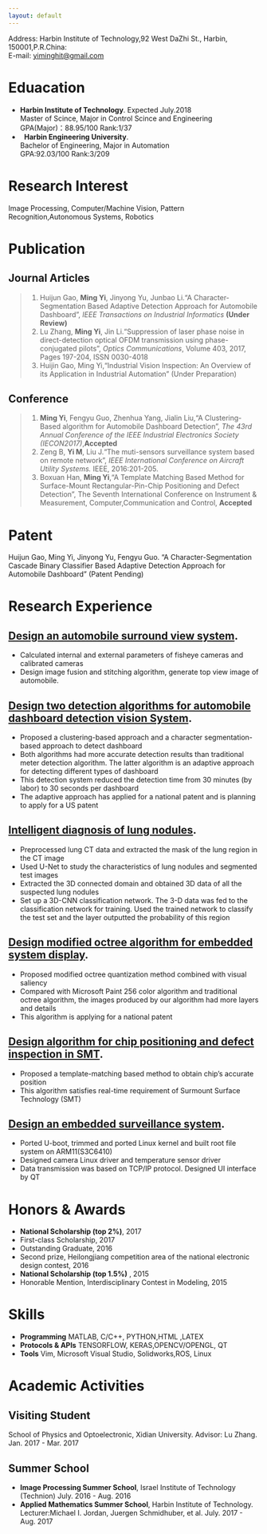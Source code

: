 ```yaml
---
layout: default
---
```

Address: Harbin Institute of Technology,92 West DaZhi St., Harbin, 150001,P.R.China:     
E-mail:  <yiminghit@gmail.com>
# [](#header-1)Eduacation
*   **Harbin Institute of Technology**.&nbsp;Expected July.2018       
Master of Scince, Major in Control Scince and Engineering    
GPA(Major)：88.95/100 Rank:1/37
*   **Harbin Engineering University**.   
Bachelor of Engineering, Major in Automation     
GPA:92.03/100 Rank:3/209
# [](#header-2)Research Interest
Image Processing, Computer/Machine Vision, Pattern Recognition,Autonomous Systems, Robotics
# [](#header-2)Publication
## [](#header-2)Journal Articles
> 1. Huijun Gao, **Ming Yi**, Jinyong Yu, Junbao Li.“A Character-Segmentation Based Adaptive Detection Approach for Automobile Dashboard”, _IEEE Transactions on Industrial Informatics_ **(Under Review)**
>2. Lu Zhang, **Ming Yi**, Jin Li.“Suppression of laser phase noise in direct-detection optical OFDM transmission
using phase-conjugated pilots”, _Optics Communications_, Volume 403, 2017, Pages 197-204, ISSN 0030-4018
>3. Huijin Gao, Ming Yi,“Industrial Vision Inspection: An Overview of its Application in Industrial Automation”
(Under Preparation)
## [](#header-2)Conference
>1. **Ming Yi**, Fengyu Guo, Zhenhua Yang, Jialin Liu,“A Clustering-Based algorithm for Automobile Dashboard
Detection”, _The 43rd Annual Conference of the IEEE Industrial Electronics Society (IECON2017)_,**Accepted**
>2. Zeng B, **Yi M**, Liu J.“The muti-sensors surveillance system based on remote network”, _IEEE International
Conference on Aircraft Utility Systems._ IEEE, 2016:201-205.
>3. Boxuan Han, **Ming Yi**,“A Template Matching Based Method for Surface-Mount Rectangular-Pin-Chip Positioning and Defect Detection”, The Seventh International Conference on Instrument & Measurement, Computer,Communication and Control, **Accepted**

# [](#header-2)Patent
Huijun Gao, Ming Yi, Jinyong Yu, Fengyu Guo. “A Character-Segmentation Cascade Binary Classifier Based
Adaptive Detection Approach for Automobile Dashboard” (Patent Pending)
# [](#header-2)Research Experience
## [](#header-2)[Design an automobile surround view system](https://github.com/yiminghit/yiminghit.github.com/blob/master/Surroundview.md).
*   Calculated internal and external parameters of fisheye cameras and calibrated cameras
*  Design image fusion and stitching algorithm, generate top view image of automobile.
## [](#header-2)[Design two detection algorithms for automobile dashboard detection vision System](https://github.com/yiminghit/yiminghit.github.com/blob/master/meterdetection.md).
*   Proposed a clustering-based approach and a character segmentation-based approach to detect dashboard
*   Both algorithms had more accurate detection results than traditional meter detection algorithm. The latter algorithm is an adaptive approach for detecting different types of dashboard
*  This detection system reduced the detection time from 30 minutes (by labor) to 30 seconds per dashboard
*  The adaptive approach has applied for a national patent and is planning to apply for a US patent
## [](#header-2)[Intelligent diagnosis of lung nodules](https://github.com/yiminghit/yiminghit.github.com/blob/master/IntelligentDiagnose.md).
* Preprocessed lung CT data and extracted the mask of the lung region in the CT image
* Used U-Net to study the characteristics of lung nodules and segmented test images
* Extracted the 3D connected domain and obtained 3D data of all the suspected lung nodules
* Set up a 3D-CNN classification network. The 3-D data was fed to the classification network for training. Used
the trained network to classify the test set and the layer outputted the probability of this region
## [](#header-2)[Design modified octree algorithm for embedded system display](https://github.com/yiminghit/yiminghit.github.com/blob/master/Octree.md).
* Proposed modified octree quantization method combined with visual saliency
* Compared with Microsoft Paint 256 color algorithm and traditional octree algorithm, the images produced by
our algorithm had more layers and details
* This algorithm is applying for a national patent
## [](#header-2)[Design algorithm for chip positioning and defect inspection in SMT](https://github.com/yiminghit/yiminghit.github.com/blob/master/SMT.md).
*  Proposed a template-matching based method to obtain chip’s accurate position
*  This algorithm satisfies real-time requirement of Surmount Surface Technology (SMT)
## [](#header-2)[Design an embedded surveillance system]().
*  Ported U-boot, trimmed and ported Linux kernel and built root file system on ARM11(S3C6410)
*  Designed camera Linux driver and temperature sensor driver
*  Data transmission was based on TCP/IP protocol. Designed UI interface by QT
# [](#header-2)Honors & Awards
* **National Scholarship (top 2%)**, 2017
* First-class Scholarship, 2017
* Outstanding Graduate, 2016
* Second prize, Heilongjiang competition area of the national electronic design contest, 2016
* **National Scholarship (top 1.5%)** , 2015
* Honorable Mention, Interdisciplinary Contest in Modeling, 2015


# [](#header-2)Skills
* **Programming** MATLAB, C/C++, PYTHON,HTML ,LATEX
* **Protocols & APIs** TENSORFLOW, KERAS,OPENCV/OPENGL, QT
* **Tools** Vim, Microsoft Visual Studio, Solidworks,ROS, Linux
# [](#header-2)Academic Activities
## [](#header-2)Visiting Student
School of Physics and Optoelectronic, Xidian University. Advisor: Lu Zhang. Jan. 2017 - Mar. 2017
## [](#header-2)Summer School
* **Image Processing Summer School**, Israel Institute of Technology (Technion) July. 2016 - Aug. 2016
* **Applied Mathematics Summer School**, Harbin Institute of Technology. Lecturer:Michael I. Jordan, Juergen
Schmidhuber, et al. July. 2017 - Aug. 2017


